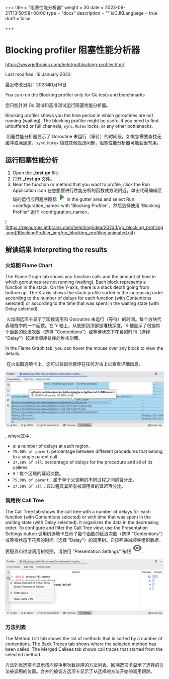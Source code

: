 +++
title = "阻塞性能分析器"
weight = 30
date = 2023-06-21T13:50:58+08:00
type = "docs"
description = ""
isCJKLanguage = true
draft = false

+++
# Blocking profiler﻿ 阻塞性能分析器

https://www.jetbrains.com/help/go/blocking-profiler.html

Last modified: 16 January 2023

最近修改日期：2023年1月16日

You can run the Blocking profiler only for Go tests and benchmarks

您只能针对 Go 测试和基准测试运行阻塞性能分析器。

Blocking profiler shows you the time period in which goroutines are not running (waiting). The blocking profiler might be useful if you need to find unbuffered or full channels, `sync.Mutex` locks, or any other bottlenecks.

​	阻塞性能分析器显示了 Goroutine 未运行（等待）的时间段。如果您需要查找无缓冲或满通道、`sync.Mutex` 锁或其他瓶颈问题，阻塞性能分析器可能会很有用。

## 运行阻塞性能分析 

1. Open the **_test.go** file.
2. 打开 **_test.go** 文件。
3. Near the function or method that you want to profile, click the Run Application icon 在您想要进行性能分析的函数或方法附近，单击代码编辑区域的运行应用程序图标 ![the Run Application icon](BlockingProfiler_img/app.runConfigurations.testState.run_dark.svg) in the gutter area and select Run <configuration_name> with 'Blocking Profiler'.，然后选择使用 'Blocking Profiler' 运行 <configuration_name>。

![https://resources.jetbrains.com/help/img/idea/2023.1/go_blocking_profiling.png](BlockingProfiler_img/go_blocking_profiling.animated.gif)

## 解读结果 Interpreting the results﻿

### 火焰图 Flame Chart

The Flame Graph tab shows you function calls and the amount of time in which goroutines are not running (waiting). Each block represents a function in the stack. On the Y-axis, there is a stack depth going from bottom up. The X-axis shows the stack profile sorted in the increasing order according to the number of delays for each function (with Contentions selected) or according to the time that was spent in the waiting state (with Delay selected).

​	火焰图选项卡显示了函数调用和 Goroutine 未运行（等待）的时间。每个方块代表堆栈中的一个函数。在 Y 轴上，从底部到顶部是堆栈深度。X 轴显示了根据每个函数的延迟次数（选择 "Contentions"）或等待状态下花费的时间（选择 "Delay"）按递增顺序排序的堆栈剖面。

In the Flame Graph tab, you can hover the mouse over any block to view the details.

​	在火焰图选项卡上，您可以将鼠标悬停在任何方块上以查看详细信息。

![Memory profiling details](BlockingProfiler_img/go_blocking_profiling_details.png)

, where其中， 

- `9`: a number of delays at each region.
- `75.00% of parent`: percentage between different procedures that belong to a single parent call.
- `37.50% of all`: percentage of delays for the procedure and all of its callees.
- `9`：每个区域的延迟次数。
- `75.00% of parent`：属于单个父调用的不同过程之间的百分比。
- `37.50% of all`：该过程及其所有被调用者的延迟百分比。

### 调用树 Call Tree

The Call Tree tab shows the call tree with a number of delays for each function (with Contentions selected) or with time that was spent in the waiting state (with Delay selected). It organizes the data in the decreasing order. To configure and filter the Call Tree view, use the Presentation Settings button 调用树选项卡显示了每个函数的延迟次数（选择 "Contentions"）或等待状态下花费的时间（选择 "Delay"）的调用树。它按照递减顺序组织数据。要配置和过滤调用树视图，请使用 "Presentation Settings" 按钮 ![the Presentation Settings button](BlockingProfiler_img/app.actions.show.svg).

![Presentation settings for the call tree](BlockingProfiler_img/go_profiler_blocking_calltree.png)

### 方法列表

The Method List tab shows the list of methods that is sorted by a number of contentions. The Back Traces tab shows where the selected method has been called. The Merged Callees tab shows call traces that started from the selected method.

​	方法列表选项卡显示按内容争用次数排序的方法列表。回溯选项卡显示了选择的方法被调用的位置。合并的被调方选项卡显示了从选择的方法开始的调用跟踪。
